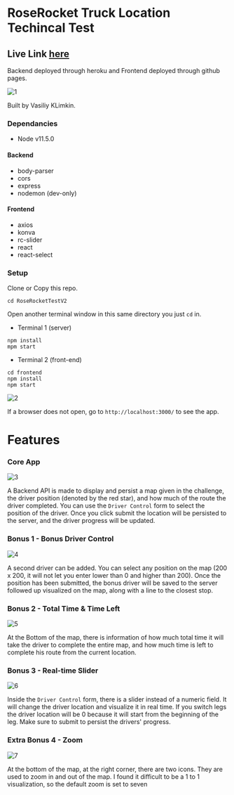 # RoseRocket Truck Location Techincal Test
## Live Link [here](https://vasiliy-klimkin.github.io/rrTestV2/)
Backend deployed through heroku and Frontend deployed through github pages.

![1](https://github.com/vasiliy-klimkin/RoseRocketTestV2/blob/master/docs/images/app.png?raw=true)

Built by Vasiliy KLimkin.

### Dependancies

 - Node v11.5.0

#### Backend
 - body-parser
 - cors
 - express
 - nodemon (dev-only)

#### Frontend
 - axios
 - konva
 - rc-slider
 - react
 - react-select


### Setup

Clone or Copy this repo.
```
cd RoseRocketTestV2
```
Open another terminal window in this same directory you just `cd` in.

- Terminal 1 (server)
```
npm install
mpm start
```
- Terminal 2 (front-end)
```
cd frontend
npm install
npm start
```

![2](https://github.com/vasiliy-klimkin/RoseRocketTestV2/blob/master/docs/images/startup.gif?raw=true)

If a browser does not open, go to `http://localhost:3000/` to see the app.

# Features

### Core App

![3](https://github.com/vasiliy-klimkin/RoseRocketTestV2/blob/master/docs/images/coreApp.gif?raw=true)

A Backend API is made to display and persist a map given in the challenge, the driver position (denoted by the red star), and how much of the route the driver completed. You can use the `Driver Control` form to select the position of the driver. Once you click submit the location will be persisted to the server, and the driver progress will be updated.

### Bonus 1 - Bonus Driver Control

![4](https://github.com/vasiliy-klimkin/RoseRocketTestV2/blob/master/docs/images/bonus1.gif?raw=true)

A second driver can be added. You can select any position on the map (200 x 200, it will not let you enter lower than 0 and higher than 200). Once the position has been submitted, the bonus driver will be saved to the server followed up visualized on the map, along with a line to the closest stop.

### Bonus 2 - Total Time & Time Left

![5](https://github.com/vasiliy-klimkin/RoseRocketTestV2/blob/master/docs/images/bonus2.gif?raw=true)

At the Bottom of the map, there is information of how much total time it will take the driver to complete the entire map, and how much time is left to complete his route from the current location.

### Bonus 3 - Real-time Slider

![6](https://github.com/vasiliy-klimkin/RoseRocketTestV2/blob/master/docs/images/bonus3.gif?raw=true)

Inside the `Driver Control` form, there is a slider instead of a numeric field. It will change the driver location and visualize it in real time. If you switch legs the driver location will be 0 because it will start from the beginning of the leg. Make sure to submit to persist the drivers' progress.

### Extra Bonus 4 - Zoom

![7](https://github.com/vasiliy-klimkin/RoseRocketTestV2/blob/master/docs/images/bonus4.gif?raw=true)

At the bottom of the map, at the right corner, there are two icons. They are used to zoom in and out of the map. I found it difficult to be a 1 to 1 visualization, so the default zoom is set to seven

